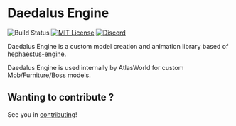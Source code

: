 # Daedalus Engine
![Build Status](https://img.shields.io/github/actions/workflow/status/AtlasWorldMC/daedalus-engine/build.yml?branch=main)
[![MIT License](https://img.shields.io/badge/license-MIT-blue)](license.txt)
[![Discord](https://img.shields.io/discord/1020713331599876226)](https://discord.gg/zN9xyZYJda)

Daedalus Engine is a custom model creation and animation library based of [hephaestus-engine](https://github.com/unnamed/hephaestus-engine).

Daedalus Engine is used internally by AtlasWorld for custom Mob/Furniture/Boss models.

## Wanting to contribute ?
See you in [contributing](contributing.md)!